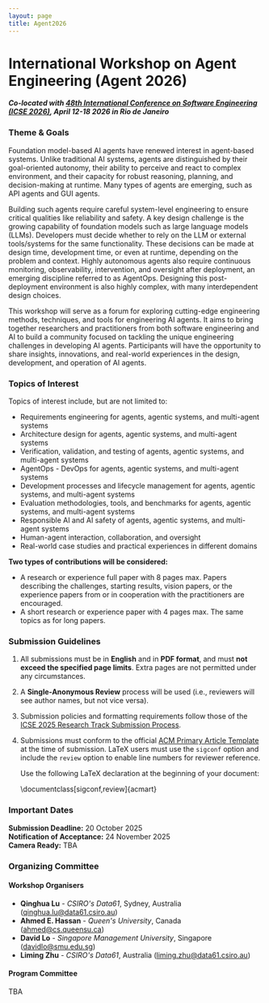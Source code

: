 ```yaml
---
layout: page
title: Agent2026
---
```


<!-- <p><img src="/img/pierrebourque.jpg" width="200" /><a href="https://profs.etsmtl.ca/pbourque">Pierre Bourque</a> - ing., Ph.D.</p> -->

# International Workshop on Agent Engineering (Agent 2026)

***Co-located with [48th International Conference on Software Engineering (ICSE 2026)](https://conf.researchr.org/home/icse-2026), April 12-18 2026 in Rio de Janeiro***

### Theme & Goals

Foundation model-based AI agents have renewed interest in agent-based systems. Unlike traditional AI systems, agents are distinguished by their goal-oriented autonomy, their ability to perceive and react to complex environment, and their capacity for robust reasoning, planning, and decision-making at runtime. Many types of agents are emerging, such as API agents and GUI agents. 

Building such agents require careful system-level engineering to ensure critical qualities like reliability and safety. A key design challenge is the growing capability of foundation models such as large language models (LLMs). Developers must decide whether to rely on the LLM or external tools/systems for the same functionality. These decisions can be made at design time, development time, or even at runtime, depending on the problem and context. Highly autonomous agents also require continuous monitoring, observability, intervention, and oversight after deployment, an emerging discipline referred to as AgentOps. Designing this post-deployment environment is also highly complex, with many interdependent design choices. 


This workshop will serve as a forum for exploring cutting-edge engineering methods, techniques, and tools for engineering AI agents. It aims to bring together researchers and practitioners from both software engineering and AI to build a community focused on tackling the unique engineering challenges in developing AI agents. Participants will have the opportunity to share insights, innovations, and real-world experiences in the design, development, and operation of AI agents. 


### Topics of Interest

Topics of interest include, but are not limited to:

 - Requirements engineering for agents, agentic systems, and multi-agent systems 
 - Architecture design for agents, agentic systems, and multi-agent systems
 - Verification, validation, and testing of agents, agentic systems, and multi-agent systems 
 - AgentOps - DevOps for agents, agentic systems, and multi-agent systems 
 - Development processes and lifecycle management for agents, agentic systems, and multi-agent systems
 - Evaluation methodologies, tools, and benchmarks for agents, agentic systems, and multi-agent systems 
 - Responsible AI and AI safety of agents, agentic systems, and multi-agent systems 
 - Human-agent interaction, collaboration, and oversight
 - Real-world case studies and practical experiences in different domains 




**Two types of contributions will be considered:**

- A research or experience full paper with 8 pages max. Papers describing the challenges, starting results, vision papers, or the experience papers from or in cooperation with the practitioners are encouraged.
- A short research or experience paper with 4 pages max. The same topics as for long papers.

### Submission Guidelines

1. All submissions must be in **English** and in **PDF format**, and must **not exceed the specified page limits**. Extra pages are not permitted under any circumstances.

2. A **Single-Anonymous Review** process will be used (i.e., reviewers will see author names, but not vice versa).

3. Submission policies and formatting requirements follow those of the [ICSE 2025 Research Track Submission Process](https://conf.researchr.org/track/icse-2025/icse-2025-research-track#submission-process).

4. Submissions must conform to the official [ACM Primary Article Template](https://www.acm.org/publications/proceedings-template) at the time of submission. LaTeX users must use the `sigconf` option and include the `review` option to enable line numbers for reviewer reference.

   Use the following LaTeX declaration at the beginning of your document:

   \documentclass[sigconf,review]{acmart}



### Important Dates

**Submission Deadline:** 20 October 2025
<br>
**Notification of Acceptance:**  24 November 2025
<br>
**Camera Ready:** TBA

### Organizing Committee

#### Workshop Organisers
- **Qinghua Lu** - *CSIRO's Data61*, Sydney, Australia ([qinghua.lu@data61.csiro.au](mailto:qinghua.lu@data61.csiro.au))  
- **Ahmed E. Hassan** - *Queen's University*, Canada ([ahmed@cs.queensu.ca](mailto:ahmed@cs.queensu.ca))  
- **David Lo** - *Singapore Management University*, Singapore ([davidlo@smu.edu.sg](mailto:davidlo@smu.edu.sg))  
- **Liming Zhu** - *CSIRO's Data61*, Australia ([liming.zhu@data61.csiro.au](mailto:liming.zhu@data61.csiro.au))  


#### Program Committee
TBA
